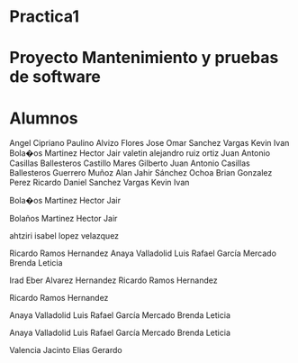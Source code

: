 ﻿
# Practica1

# Proyecto Mantenimiento y pruebas de software
# Alumnos
Angel Cipriano Paulino
Alvizo Flores Jose Omar
Sanchez Vargas Kevin Ivan
Bola�os Martinez Hector Jair
valetin alejandro ruiz ortiz
Juan Antonio Casillas Ballesteros
Castillo Mares Gilberto
Juan Antonio Casillas Ballesteros
Guerrero Muñoz Alan Jahir
Sánchez Ochoa Brian
Gonzalez Perez Ricardo Daniel 
Sanchez Vargas Kevin Ivan

Bola�os Martinez Hector Jair




Bolaños Martinez Hector Jair

ahtziri isabel lopez velazquez

Ricardo Ramos Hernandez
Anaya Valladolid Luis Rafael
García Mercado Brenda Leticia

Irad Eber Alvarez Hernandez
Ricardo Ramos Hernandez



Ricardo Ramos Hernandez



Anaya Valladolid Luis Rafael
García Mercado Brenda Leticia




Anaya Valladolid Luis Rafael
García Mercado Brenda Leticia


Valencia Jacinto Elias Gerardo


